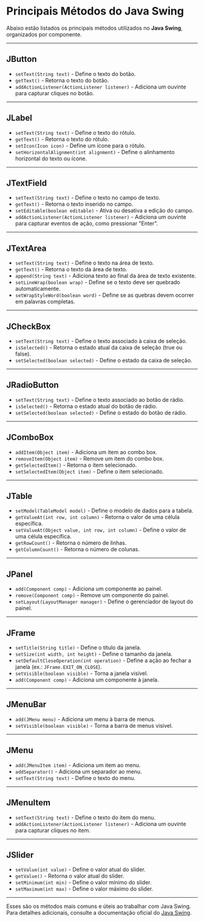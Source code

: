 # Principais Métodos do Java Swing

Abaixo estão listados os principais métodos utilizados no **Java Swing**, organizados por componente.

---

## **JButton**
- `setText(String text)` - Define o texto do botão.
- `getText()` - Retorna o texto do botão.
- `addActionListener(ActionListener listener)` - Adiciona um ouvinte para capturar cliques no botão.

---

## **JLabel**
- `setText(String text)` - Define o texto do rótulo.
- `getText()` - Retorna o texto do rótulo.
- `setIcon(Icon icon)` - Define um ícone para o rótulo.
- `setHorizontalAlignment(int alignment)` - Define o alinhamento horizontal do texto ou ícone.

---

## **JTextField**
- `setText(String text)` - Define o texto no campo de texto.
- `getText()` - Retorna o texto inserido no campo.
- `setEditable(boolean editable)` - Ativa ou desativa a edição do campo.
- `addActionListener(ActionListener listener)` - Adiciona um ouvinte para capturar eventos de ação, como pressionar "Enter".

---

## **JTextArea**
- `setText(String text)` - Define o texto na área de texto.
- `getText()` - Retorna o texto da área de texto.
- `append(String text)` - Adiciona texto ao final da área de texto existente.
- `setLineWrap(boolean wrap)` - Define se o texto deve ser quebrado automaticamente.
- `setWrapStyleWord(boolean word)` - Define se as quebras devem ocorrer em palavras completas.

---

## **JCheckBox**
- `setText(String text)` - Define o texto associado à caixa de seleção.
- `isSelected()` - Retorna o estado atual da caixa de seleção (true ou false).
- `setSelected(boolean selected)` - Define o estado da caixa de seleção.

---

## **JRadioButton**
- `setText(String text)` - Define o texto associado ao botão de rádio.
- `isSelected()` - Retorna o estado atual do botão de rádio.
- `setSelected(boolean selected)` - Define o estado do botão de rádio.

---

## **JComboBox**
- `addItem(Object item)` - Adiciona um item ao combo box.
- `removeItem(Object item)` - Remove um item do combo box.
- `getSelectedItem()` - Retorna o item selecionado.
- `setSelectedItem(Object item)` - Define o item selecionado.

---

## **JTable**
- `setModel(TableModel model)` - Define o modelo de dados para a tabela.
- `getValueAt(int row, int column)` - Retorna o valor de uma célula específica.
- `setValueAt(Object value, int row, int column)` - Define o valor de uma célula específica.
- `getRowCount()` - Retorna o número de linhas.
- `getColumnCount()` - Retorna o número de colunas.

---

## **JPanel**
- `add(Component comp)` - Adiciona um componente ao painel.
- `remove(Component comp)` - Remove um componente do painel.
- `setLayout(LayoutManager manager)` - Define o gerenciador de layout do painel.

---

## **JFrame**
- `setTitle(String title)` - Define o título da janela.
- `setSize(int width, int height)` - Define o tamanho da janela.
- `setDefaultCloseOperation(int operation)` - Define a ação ao fechar a janela (ex.: `JFrame.EXIT_ON_CLOSE`).
- `setVisible(boolean visible)` - Torna a janela visível.
- `add(Component comp)` - Adiciona um componente à janela.

---

## **JMenuBar**
- `add(JMenu menu)` - Adiciona um menu à barra de menus.
- `setVisible(boolean visible)` - Torna a barra de menus visível.

---

## **JMenu**
- `add(JMenuItem item)` - Adiciona um item ao menu.
- `addSeparator()` - Adiciona um separador ao menu.
- `setText(String text)` - Define o texto do menu.

---

## **JMenuItem**
- `setText(String text)` - Define o texto do item do menu.
- `addActionListener(ActionListener listener)` - Adiciona um ouvinte para capturar cliques no item.

---

## **JSlider**
- `setValue(int value)` - Define o valor atual do slider.
- `getValue()` - Retorna o valor atual do slider.
- `setMinimum(int min)` - Define o valor mínimo do slider.
- `setMaximum(int max)` - Define o valor máximo do slider.

---

Esses são os métodos mais comuns e úteis ao trabalhar com Java Swing. Para detalhes adicionais, consulte a documentação oficial do [Java Swing](https://docs.oracle.com/javase/8/docs/api/javax/swing/package-summary.html).
